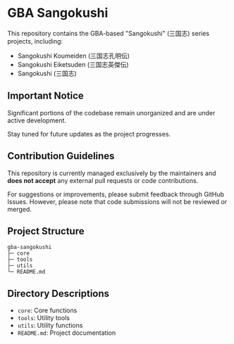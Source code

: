 # GBA Sangokushi

This repository contains the GBA-based "Sangokushi" (三国志) series projects, including:
- Sangokushi Koumeiden (三国志孔明伝)
- Sangokushi Eiketsuden (三国志英傑伝)
- Sangokushi (三国志)

## Important Notice

Significant portions of the codebase remain unorganized and are under active development.

Stay tuned for future updates as the project progresses.

## Contribution Guidelines

This repository is currently managed exclusively by the maintainers and **does not accept** any external pull requests or code contributions.

For suggestions or improvements, please submit feedback through GitHub Issues. However, please note that code submissions will not be reviewed or merged.

## Project Structure

```
gba-sangokushi
├─ core
├─ tools
├─ utils
└─ README.md
```

## Directory Descriptions

- `core`: Core functions
- `tools`: Utility tools
- `utils`: Utility functions
- `README.md`: Project documentation
